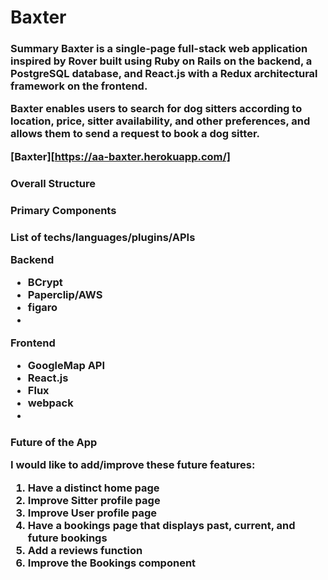 <h1> Baxter

<h3> Summary
Baxter is a single-page full-stack web application inspired by Rover built using Ruby on Rails on the backend, a PostgreSQL database, and React.js with a Redux architectural framework on the frontend.

Baxter enables users to search for dog sitters according to location, price, sitter availability, and other preferences, and allows them to send a request to book a dog sitter.

[Baxter][https://aa-baxter.herokuapp.com/]


<h3> Overall Structure



<h3> Primary Components



<h3> List of techs/languages/plugins/APIs 

Backend


* BCrypt
* Paperclip/AWS
* figaro
* 

Frontend

* GoogleMap API
* React.js
* Flux
* webpack
* 

<h3> Future of the App

I would like to add/improve these future features:

1. Have a distinct home page
2. Improve Sitter profile page
3. Improve User profile page
4. Have a bookings page that displays past, current, and future bookings
5. Add a reviews function
6. Improve the Bookings component
